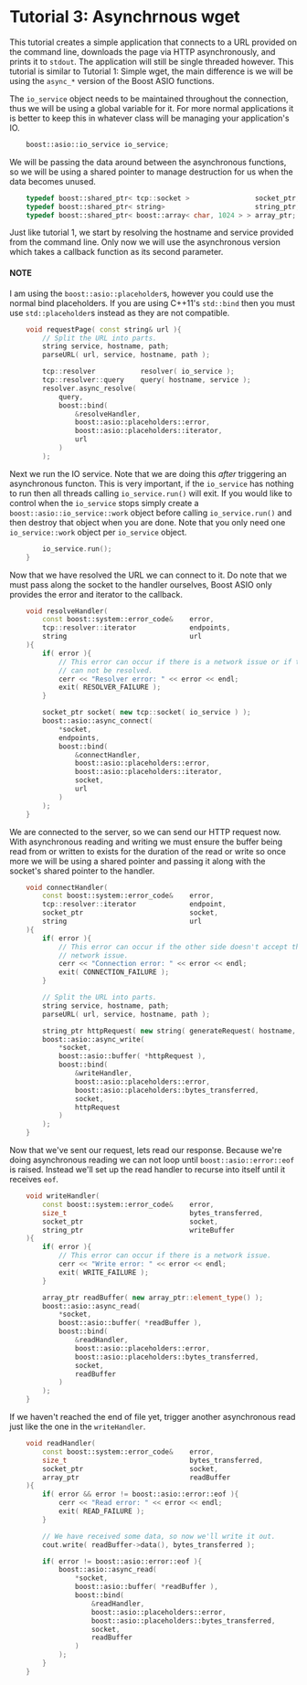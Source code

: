 
Tutorial 3: Asynchrnous wget
=======================

This tutorial creates a simple application that connects to a URL provided on the command line,
downloads the page via HTTP asynchronously, and prints it to `stdout`. The application will still be
single threaded however. This tutorial is similar to Tutorial 1: Simple wget, the main difference is
we will be using the `async_*` version of the Boost ASIO functions.

The `io_service` object needs to be maintained throughout the connection, thus we will be using a
global variable for it. For more normal applications it is better to keep this in whatever class
will be managing your application's IO.

```cpp
    boost::asio::io_service io_service;
```

We will be passing the data around between the asynchronous functions, so we will be using a shared
pointer to manage destruction for us when the data becomes unused.

```cpp
    typedef boost::shared_ptr< tcp::socket >                socket_ptr;
    typedef boost::shared_ptr< string>                      string_ptr;
    typedef boost::shared_ptr< boost::array< char, 1024 > > array_ptr;
```

Just like tutorial 1, we start by resolving the hostname and service provided from the command line.
Only now we will use the asynchronous version which takes a callback function as its second
parameter.

#### NOTE ####
I am using the `boost::asio::placeholder`s, however you could use the normal bind placeholders. If
you are using C++11's `std::bind` then you must use `std::placeholder`s instead as they are not
compatible.

```cpp
    void requestPage( const string& url ){
        // Split the URL into parts.
        string service, hostname, path;
        parseURL( url, service, hostname, path );

        tcp::resolver           resolver( io_service );
        tcp::resolver::query    query( hostname, service );
        resolver.async_resolve(
            query,
            boost::bind(
                &resolveHandler,
                boost::asio::placeholders::error,
                boost::asio::placeholders::iterator,
                url
            )
        );
```

Next we run the IO service. Note that we are doing this _after_ triggering an asynchronous functon.
This is very important, if the `io_service` has nothing to run then all threads calling
`io_service.run()` will exit. If you would like to control when the `io_service` stops simply create
a `boost::asio::io_service::work` object before calling `io_service.run()` and then destroy that
object when you are done. Note that you only need one `io_service::work` object per `io_service`
object.

```cpp
        io_service.run();
    }
```

Now that we have resolved the URL we can connect to it. Do note that we must pass along the socket
to the handler ourselves, Boost ASIO only provides the error and iterator to the callback.

```cpp
    void resolveHandler(
        const boost::system::error_code&    error,
        tcp::resolver::iterator             endpoints,
        string                              url
    ){
        if( error ){
            // This error can occur if there is a network issue or if the provided hostname or service
            // can not be resolved.
            cerr << "Resolver error: " << error << endl;
            exit( RESOLVER_FAILURE );
        }

        socket_ptr socket( new tcp::socket( io_service ) );
        boost::asio::async_connect(
            *socket,
            endpoints,
            boost::bind(
                &connectHandler,
                boost::asio::placeholders::error,
                boost::asio::placeholders::iterator,
                socket,
                url
            )
        );
    }
```

We are connected to the server, so we can send our HTTP request now. With asynchronous reading and
writing we must ensure the buffer being read from or written to exists for the duration of the read
or write so once more we will be using a shared pointer and passing it along with the socket's
shared pointer to the handler.

```cpp
    void connectHandler(
        const boost::system::error_code&    error,
        tcp::resolver::iterator             endpoint,
        socket_ptr                          socket,
        string                              url
    ){
        if( error ){
            // This error can occur if the other side doesn't accept the connection or if there is a
            // network issue.
            cerr << "Connection error: " << error << endl;
            exit( CONNECTION_FAILURE );
        }

        // Split the URL into parts.
        string service, hostname, path;
        parseURL( url, service, hostname, path );

        string_ptr httpRequest( new string( generateRequest( hostname, path ) ) );
        boost::asio::async_write(
            *socket,
            boost::asio::buffer( *httpRequest ),
            boost::bind(
                &writeHandler,
                boost::asio::placeholders::error,
                boost::asio::placeholders::bytes_transferred,
                socket,
                httpRequest
            )
        );
    }
```

Now that we've sent our request, lets read our response. Because we're doing asynchronous reading we
can not loop until `boost::asio::error::eof` is raised. Instead we'll set up the read handler to
recurse into itself until it receives `eof`.

```cpp
    void writeHandler(
        const boost::system::error_code&    error,
        size_t                              bytes_transferred,
        socket_ptr                          socket,
        string_ptr                          writeBuffer
    ){
        if( error ){
            // This error can occur if there is a network issue.
            cerr << "Write error: " << error << endl;
            exit( WRITE_FAILURE );
        }

        array_ptr readBuffer( new array_ptr::element_type() );
        boost::asio::async_read(
            *socket,
            boost::asio::buffer( *readBuffer ),
            boost::bind(
                &readHandler,
                boost::asio::placeholders::error,
                boost::asio::placeholders::bytes_transferred,
                socket,
                readBuffer
            )
        );
    }
```

If we haven't reached the end of file yet, trigger another asynchronous read just like the one in
the `writeHandler`.

```cpp
    void readHandler(
        const boost::system::error_code&    error,
        size_t                              bytes_transferred,
        socket_ptr                          socket,
        array_ptr                           readBuffer
    ){
        if( error && error != boost::asio::error::eof ){
            cerr << "Read error: " << error << endl;
            exit( READ_FAILURE );
        }

        // We have received some data, so now we'll write it out.
        cout.write( readBuffer->data(), bytes_transferred );

        if( error != boost::asio::error::eof ){
            boost::asio::async_read(
                *socket,
                boost::asio::buffer( *readBuffer ),
                boost::bind(
                    &readHandler,
                    boost::asio::placeholders::error,
                    boost::asio::placeholders::bytes_transferred,
                    socket,
                    readBuffer
                )
            );
        }
    }
```

```


